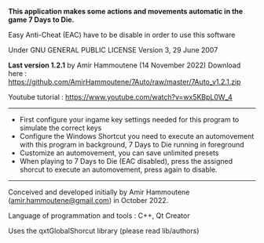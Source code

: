 **This application makes some actions and movements automatic in the game 7 Days to Die.**

Easy Anti-Cheat (EAC) have to be disable in order to use this software

Under GNU GENERAL PUBLIC LICENSE Version 3, 29 June 2007

**Last version 1.2.1** by Amir Hammoutene (14 November 2022) Download here : https://github.com/AmirHammoutene/7Auto/raw/master/7Auto_v1.2.1.zip

Youtube tutorial : https://www.youtube.com/watch?v=wx5KBpL0W_4

----------
- First configure your ingame key settings needed for this program to simulate the correct keys
- Configure the Windows Shortcut you need to execute an automovement with this program in background, 7 Days to Die running in foreground
- Customize an automovement, you can save unlimited presets
- When playing to 7 Days to Die (EAC disabled), press the assigned shorcut to execute an automovement, press again to disable.
----------
Conceived and developed initially by Amir Hammoutene (amir.hammoutene@gmail.com) in October 2022.

Language of programmation and tools : C++, Qt Creator

Uses the qxtGlobalShorcut library (please read lib/authors)
